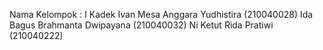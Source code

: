 Nama Kelompok :
I Kadek Ivan Mesa Anggara Yudhistira  (210040028) 
Ida Bagus Brahmanta Dwipayana         (210040032) 
Ni Ketut Rida Pratiwi                 (210040222)
